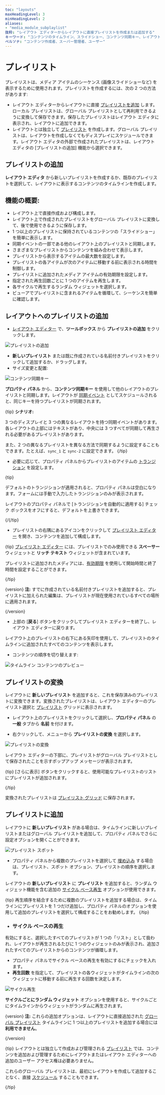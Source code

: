 ```yaml
---
toc: "layouts"
maxHeadingLevel: 3
minHeadingLevel: 2
aliases: 
- "media_module_subplaylist"
抜粋: "レイアウト エディターからレイアウトに直接プレイリストを作成または追加する"
キーワード: "コンテンツのタイムライン、スライドショー、コンテンツ同期キー、レイアウトへのプレイリストの追加、プレイリストの変換、保存されたプレイリスト、サイクル ベースの再生、ランダム ウィジェット"
ペルソナ: "コンテンツ作成者、スーパー管理者、ユーザー"
---
```


# プレイリスト

プレイリストは、メディア アイテムのシーケンス (画像スライドショーなど) を表示するために使用されます。プレイリストを作成するには、次の 2 つの方法があります:

- レイアウト エディターからレイアウトに直接 [プレイリストを追加](layouts_editor_playlists.html#content-add-playlists) します。ローカル プレイリストは、グローバル プレイリストとして再利用できるように変換して保存できます。保存したプレイリストはレイアウト エディタに表示され、レイアウトに追加できます。
- レイアウトとは独立して [プレイリスト](media_playlists.html#content-creating-a-playlist) を作成します。グローバル プレイリストは、レイアウトを作成しなくてもディスプレイにスケジュールできます。レイアウト エディタの外部で作成されたプレイリストは、レイアウト エディタの [プレイリストの追加] 機能から選択できます。

## プレイリストの追加

**レイアウト エディタ** から新しいプレイリストを作成するか、既存のプレイリストを選択して、レイアウトに表示するコンテンツのタイムラインを作成します。

## 機能の概要:

- レイアウト上で直接作成および構成します。
- レイアウト上で作成されたプレイリストをグローバル プレイリストに変換して、後で使用できるように保存します。
- 1 つ以上のプレイリストに保持されているコンテンツの「スライドショー」を簡単に表示します。
- 同期イベントの一部である他のレイアウト上のプレイリストと同期します。
- さまざまなプレイリストからコンテンツを組み合わせて表示します。
- プレイリストから表示するアイテムの最大数を設定します。
- プレイリストの各アイテムが次のアイテムに移動する前に表示される時間を制御します。
- プレイリストに追加されたメディア アイテムの有効期限を設定します。
- 指定された再生回数ごとに 1 つのアイテムを再生します。
- 各サイクルで再生するランダム ウィジェットを選択します。
- ビューアでプレイリストに含まれるアイテムを循環して、シーケンスを簡単に確認します。

## レイアウトへのプレイリストの追加

- [レイアウト エディター](layouts_editor) で、**ツールボックス** から **プレイリストの追加** をクリックします。

![プレイリストの追加](img/v4.1_layouts_editor_add_playlists.png)

- **新しいプレイリスト** または既に作成されている名前付きプレイリストをクリックして追加するか、ドラッグします。
- サイズ変更と配置:

![コンテンツ同期キー](img/v4.1_layouts_editor_synchronisation_key.png)

**プロパティ パネル** から、**コンテンツ同期キー** を使用して他のレイアウトのプレイリストと同期します。レイアウトが [同期イベント](scheduling_events.html#content-synchronised-events) としてスケジュールされると、同じキーを持つプレイリストが同期されます。

{tip}
**シナリオ:**

3 つのディスプレイと 3 つの異なるレイアウトを持つ同期イベントがあります。各レイアウトの上部にはテキストがあり、中央には 3 つすべてが同期して再生される必要があるプレイリストがあります。

また、2 つの異なるプレイリストを異なる方法で同期するように設定することもできます。たとえば、`sync_1` と `sync-2` に設定できます。
{/tip}

- 必要に応じて、プロパティ パネルからプレイリストのアイテムの [トランジション](tour_transitions.html#content-playlist-transitions) を設定します。

{tip}

デフォルトのトランジションが適用されると、プロパティ パネルは空白になります。フォームには手動で入力したトランジションのみが表示されます。

レイアウトのプロパティ パネルで [トランジションを自動的に適用する] チェック ボックスをオフにすると、デフォルトを上書きできます。

{/{/tip}

- プレイリストの右隅にあるアイコンをクリックして [プレイリスト エディター](media_playlists.html#content-playlist-editor) を開き、コンテンツを追加して構成します。

{tip}
[プレイリスト エディター](media_playlists.html#content-playlist-editor) には、プレイリストでのみ使用できる **スペーサー** ウィジェットと **リッチ テキスト** ウィジェットが含まれています。

プレイリストに追加されたメディアには、[有効期限](media_playlists.html#content-widget-expiry-dates) を使用して開始時間と終了時間を設定することができます。

{/tip}

{version}
**注:** すでに作成されている名前付きプレイリストを追加すると、プレイリストに加えられた編集は、プレイリストが現在使用されているすべての場所に適用されます。

{/version}

- 上部の [**戻る**] ボタンをクリックしてプレイリスト エディターを終了し、レイアウト エディターに戻ります。

レイアウト上のプレイリストの右下にある矢印を使用して、プレイリストのタイムラインに追加されたすべてのコンテンツを表示します。

- コンテンツの順序を切り替えます:

![タイムライン コンテンツのプレビュー](img/v4.1_layouts_editor_playlists_preview_content.png)

## プレイリストの変換

レイアウトに **新しいプレイリスト** を追加すると、これを保存済みのプレイリストに変換できます。変換されたプレイリストは、レイアウト エディターのプレイリスト選択と [プレイリスト](media_playlists.html#content-playlists-grid) グリッドに表示されます。

- レイアウト上のプレイリストをクリックして選択し、**プロパティ パネル** の **一般** タブから **名前** を付けます。

- 右クリックして、メニューから **プレイリストの変換** を選択します。

![プレイリストの変換](img/v4.1_layouts_editor_convert_playlist.png)

レイアウト エディターの下部に、プレイリストがグローバル プレイリストとして保存されたことを示すポップアップ メッセージが表示されます。

{tip}
[さらに表示] ボタンをクリックすると、使用可能なプレイリストのリストにプレイリストが追加されます。

{/tip}

変換されたプレイリストは [プレイリスト グリッド](media_playlists.html#content-playlist-grid) に保存されます。

## プレイリストに追加

レイアウトに **新しいプレイリスト** がある場合は、タイムラインに新しいプレイリストまたはグローバル プレイリストを追加して、プロパティ パネルでさらに設定オプションを開くことができます。

![プレイリスト スポット](img/v4.1_layouts_editor_playlist_spots.png)

- プロパティ パネルから複数のプレイリストを選択して [埋め込み](media_playlists.html#content-embedding-playlists) する場合は、プレイリスト、スポット オプション、プレイリストの順序を選択します。

レイアウトの **新しいプレイリスト** に **プレイリスト** を追加すると、ランダム ウィジェット機能を含む追加の [サイクル ベース再生](layouts_editor_playlists.html#content-cycle-based-playback) オプションが使用できます。

{tip}
再生順序を結合するために複数のプレイリストを追加する場合は、タイムラインにプレイリストを 1 つだけ追加し、プロパティ パネルのオプションを使用して追加のプレイリストを選択して構成することをお勧めします。
{/tip}

- ### サイクル ベースの再生

有効にすると、選択したすべてのプレイリストが 1 つの「リスト」として扱われ、レイアウトが再生されるたびに 1 つのウィジェットのみが表示され、追加されたすべてのプレイリストからのコンテンツが循環します。

- プロパティ パネルでサイクル ベースの再生を有効にするにチェックを入れます。
- **再生回数** を指定して、プレイリストの各ウィジェットがタイムラインの次のウィジェットに移動する前に再生する回数を決定します。

![サイクル再生](img/v4.1_layouts_editor_playlist_cycle_playback.png)

**サイクルごとにランダム ウィジェット** オプションを使用すると、サイクルごとにタイムラインからウィジェットがランダムに再生されます。

{version}
**注:** これらの追加オプションは、レイアウトに直接追加された [グローバル プレイリスト](media_playlists.html#content-feature-overview) タイムラインに 1 つ以上のプレイリストを追加する場合には **利用できません**。

{/version}

{tip}
レイアウトとは独立して作成および管理される [プレイリスト](media_playlists.html) では、コンテンツを追加および管理するためにレイアウトまたはレイアウト エディターへの追加のユーザー アクセス権は必要ありません。

これらのグローバル プレイリストは、最初にレイアウトを作成して追加することなく、直接 [スケジュール](scheduling_events.html#content-media-scheduling) することもできます。

{/tip}
